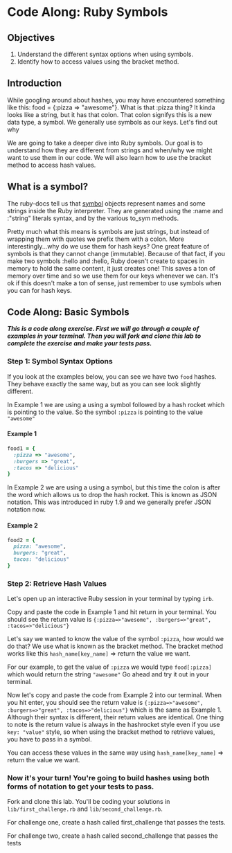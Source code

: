 # Code Along: Ruby Symbols

## Objectives

1. Understand the different syntax options when using symbols.
2. Identify how to access values using the bracket method.

## Introduction
While googling around about hashes, you may have encountered something like this: food = {:pizza => "awesome"}. What is that :pizza thing? It kinda looks like a string, but it has that colon. That colon signifys this is a new data type, a symbol. We generally use symbols as our keys. Let's find out why

We are going to take a deeper dive into Ruby symbols. Our goal is to understand how they are different from strings and when/why we might want to use them in our code. We will also learn how to use the bracket method to access hash values.

## What is a symbol?

The ruby-docs tell us that [symbol](http://ruby-doc.org/core-2.2.0/Symbol.html) objects represent names and some strings inside the Ruby interpreter. They are generated using the :name and :"string" literals syntax, and by the various to_sym methods.

Pretty much what this means is symbols are just strings, but instead of wrapping them with quotes we prefix them with a colon. More interestingly...why do we use them for hash keys? One great feature of symbols is that they cannot change (immutable). Because of that fact, if you make two symbols :hello and :hello, Ruby doesn't create to spaces in memory to hold the same content, it just creates one! This saves a ton of memory over time and so we use them for our keys whenever we can. It's ok if this doesn't make a ton of sense, just remember to use symbols when you can for hash keys.

## Code Along: Basic Symbols

***This is a code along exercise. First we will go through a couple of examples in your terminal. Then you will fork and clone this lab to complete the exercise and make your tests pass.***


### Step 1: Symbol Syntax Options

If you look at the examples below, you can see we have two `food` hashes. They behave exactly the same way, but as you can see look slightly different.

In Example 1 we are using a using a symbol followed by a hash rocket which is pointing to the value. So the symbol `:pizza` is pointing to the value `"awesome"`

#### Example 1

```ruby
food1 = {
  :pizza => "awesome",
  :burgers => "great",
  :tacos => "delicious"
}
```

In Example 2 we are using a using a symbol, but this time the colon is after the word which allows us to drop the hash rocket. This is known as JSON notation. This was introduced in ruby 1.9 and we generally prefer JSON notation now.

#### Example 2

```ruby
food2 = {
  pizza: "awesome",
  burgers: "great",
  tacos: "delicious"
}
```

### Step 2: Retrieve Hash Values

Let's open up an interactive Ruby session in your terminal by typing `irb`.

Copy and paste the code in Example 1 and hit return in your terminal. You should see the return value is `{:pizza=>"awesome", :burgers=>"great", :tacos=>"delicious"}`

Let's say we wanted to know the value of the symbol `:pizza`, how would we do that? We use what is known as the bracket method. The bracket method works like this `hash_name[key_name]` => return the value we want.

For our example, to get the value of `:pizza` we would type `food[:pizza]` which would return the string `"awesome"` Go ahead and try it out in your terminal.

Now let's copy and paste the code from Example 2 into our terminal. When you hit enter, you should see the return value is `{:pizza=>"awesome", :burgers=>"great", :tacos=>"delicious"}` which is the same as Example 1. Although their syntax is different, their return values are identical. One thing to note is the return value is always in the hashrocket style even if you use `key: "value"` style, so when using the bracket method to retrieve values, you have to pass in a symbol.

You can access these values in the same way using `hash_name[key_name]` => return the value we want.

### Now it's your turn! You're going to build hashes using both forms of notation to get your tests to pass.

Fork and clone this lab. You'll be coding your solutions in `lib/first_challenge.rb` and `lib/second_challenge.rb`.

For challenge one, create a hash called first_challenge that passes the tests.

For challenge two, create a hash called second_challenge that passes the tests
